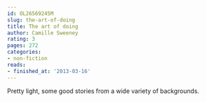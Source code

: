 ```yaml
---
id: OL26569245M
slug: the-art-of-doing
title: The art of doing
author: Camille Sweeney
rating: 3
pages: 272
categories:
- non-fiction
reads:
- finished_at: '2013-03-16'
---
```

Pretty light, some good stories from a wide variety of backgrounds.
